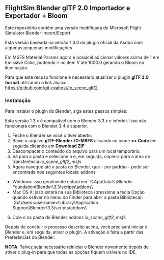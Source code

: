 ## FlightSim Blender glTF 2.0 Importador e Exportador + Bloom

Este repositório contém uma versão modificada do Microsoft Flight Simulator Blender Import/Export.

Esta versão baseada na versão 1.3.0 do plugin oficial da Asobo com algumas pequenas modificações

Em MSFS Material Params agora é possicel adicionar valores acima de 1 em Emissive Color, podendo ir no item V até 1000.0 gerando o Bloom na iluminação.

Para que este recuso funcione é necessário atualizar o plugin **glTF 2.0 format** utilizando o link abaixo:
<br>
https://github.com/git-exahost/io_scene_gltf2


### Instalação

Para instalar o plugin do Blender, siga estes passos simples:

Esta versão 1.3.x é compatível com o Blender 3.3.x e inferior. Isso não funcionará com o Blender 3.4 e superior.

1. Feche o Blender se você o tiver aberto.<br>
2. Baixe o arquivo **glTF-Blender-IO-MSFS** clicando no icone **<> Code** em seguida clicando em **Download ZIP**
3. Descompacte o conteúdo do arquivo para um local temporário.
4. Vá para a pasta e selecione a e, em seguida, copie-a para a área de transferência *io_scene_gltf2_msfs*
5. Agora navegue até a pasta do Blender, que - por padrão - pode ser encontrada nos seguintes locais: addons
- Windows: isso geralmente estará em .%AppData%\Blender Foundation\Blender\3.3\scripts\addons\
- Mac OS X: isso estará na sua Biblioteca (pressione a tecla Opção quando estiver no menu do Finder para abrir a pasta Biblioteca): .Go\Users\<username>\Library\Application Support\Blender\3.3\scripts\addons\
6. Cole o na pasta do Blender addons *io_scene_gltf2_msfs* 

  Depois de concluir o processo descrito acima, você precisará iniciar o Blender e, em seguida, ativar o plugin. A ativação é feita a partir das Preferências do Blender.

**NOTA**: Talvez seja necessário reiniciar o Blender novamente depois de ativar o plug-in para que todas as opções fiquem visíveis no IDE.
